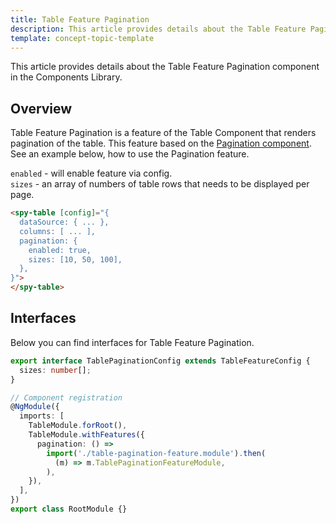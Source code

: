 ```yaml
---
title: Table Feature Pagination
description: This article provides details about the Table Feature Pagination component in the Components Library.
template: concept-topic-template
---
```


This article provides details about the Table Feature Pagination component in the Components Library.

## Overview

Table Feature Pagination is a feature of the Table Component that renders pagination of the table.
This feature based on the [Pagination component](/docs/marketplace/dev/front-end/ui-components-library/pagination.html).
See an example below, how to use the Pagination feature.

`enabled` - will enable feature via config.  
`sizes` - an array of numbers of table rows that needs to be displayed per page.

```html
<spy-table [config]="{
  dataSource: { ... },
  columns: [ ... ],
  pagination: {
    enabled: true,
    sizes: [10, 50, 100],
  },                                                                                           
}">
</spy-table>
```

## Interfaces

Below you can find interfaces for Table Feature Pagination.

```ts
export interface TablePaginationConfig extends TableFeatureConfig {
  sizes: number[];
}

// Component registration
@NgModule({
  imports: [
    TableModule.forRoot(),
    TableModule.withFeatures({
      pagination: () =>
        import('./table-pagination-feature.module').then(
          (m) => m.TablePaginationFeatureModule,
        ),    
    }),
  ],
})
export class RootModule {}
```
